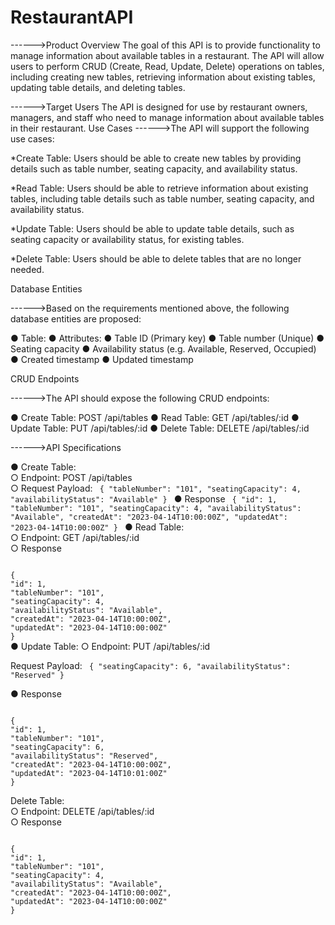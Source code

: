 # RestaurantAPI 

------>Product Overview
The goal of this API is to provide functionality to manage information about
available tables in a restaurant. The API will allow users to perform CRUD (Create,
Read, Update, Delete) operations on tables, including creating new tables,
retrieving information about existing tables, updating table details, and deleting
tables.

------>Target Users
The API is designed for use by restaurant owners, managers, and staff who need
to manage information about available tables in their restaurant.
Use Cases
------>The API will support the following use cases:

*Create Table: Users should be able to create new tables by providing details such as table number, seating capacity, and availability status.

*Read Table: Users should be able to retrieve information about existing tables, including table details such as table number, seating capacity, and availability status.

*Update Table: Users should be able to update table details, such as seating capacity or availability status, for existing tables.

*Delete Table: Users should be able to delete tables that are no longer needed.

Database Entities

------>Based on the requirements mentioned above, the following database entities are proposed:

● Table:
● Attributes:
● Table ID (Primary key)
● Table number (Unique)
● Seating capacity
● Availability status (e.g. Available, Reserved, Occupied)
● Created timestamp
● Updated timestamp

CRUD Endpoints

------>The API should expose the following CRUD endpoints:

● Create Table: POST /api/tables
● Read Table: GET /api/tables/:id
● Update Table: PUT /api/tables/:id
● Delete Table: DELETE /api/tables/:id

------>API Specifications

● Create Table:                                                                                                                                             
	○ Endpoint: POST /api/tables                                                            
	○ Request Payload:
<code>
{
"tableNumber": "101",
"seatingCapacity": 4,
"availabilityStatus": "Available"
}
</code>
● Response
<code>
{
"id": 1,
"tableNumber": "101",
"seatingCapacity": 4,
"availabilityStatus": "Available",
"createdAt": "2023-04-14T10:00:00Z",
"updatedAt": "2023-04-14T10:00:00Z"
}
</code>
● Read Table:                                                                                  
	○ Endpoint: GET /api/tables/:id                                                                        
	○ Response                                   

<code>	
{
"id": 1,
"tableNumber": "101",
"seatingCapacity": 4,
"availabilityStatus": "Available",
"createdAt": "2023-04-14T10:00:00Z",
"updatedAt": "2023-04-14T10:00:00Z"
}
</code>
●  Update Table:                                                                                                                                                                                               	○ Endpoint: PUT /api/tables/:id   

Request Payload:
<code>
{
"seatingCapacity": 6,
"availabilityStatus": "Reserved"
}
</code>

● Response

<code>
{
"id": 1,
"tableNumber": "101",
"seatingCapacity": 6,
"availabilityStatus": "Reserved",
"createdAt": "2023-04-14T10:00:00Z",
"updatedAt": "2023-04-14T10:01:00Z"
}
</code>

Delete Table:                                                                                                                                               
	○ Endpoint: DELETE /api/tables/:id                                                                                              
	○ Response   
	
<code>
{
"id": 1,
"tableNumber": "101",
"seatingCapacity": 4,
"availabilityStatus": "Available",
"createdAt": "2023-04-14T10:00:00Z",
"updatedAt": "2023-04-14T10:00:00Z"
}
</code>
